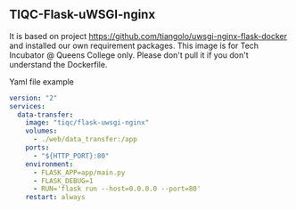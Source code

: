 ## TIQC-Flask-uWSGI-nginx
It is based on project <https://github.com/tiangolo/uwsgi-nginx-flask-docker> and installed our own requirement packages.
This image is for Tech Incubator @ Queens College only. Please don't pull it if you don't understand the Dockerfile.

Yaml file example

```yaml
version: "2"
services:
  data-transfer:
    image: "tiqc/flask-uwsgi-nginx"
    volumes:
      - ./web/data_transfer:/app
    ports:
      - "${HTTP_PORT}:80"
    environment:
      - FLASK_APP=app/main.py
      - FLASK_DEBUG=1
      - RUN='flask run --host=0.0.0.0 --port=80'
    restart: always
```
